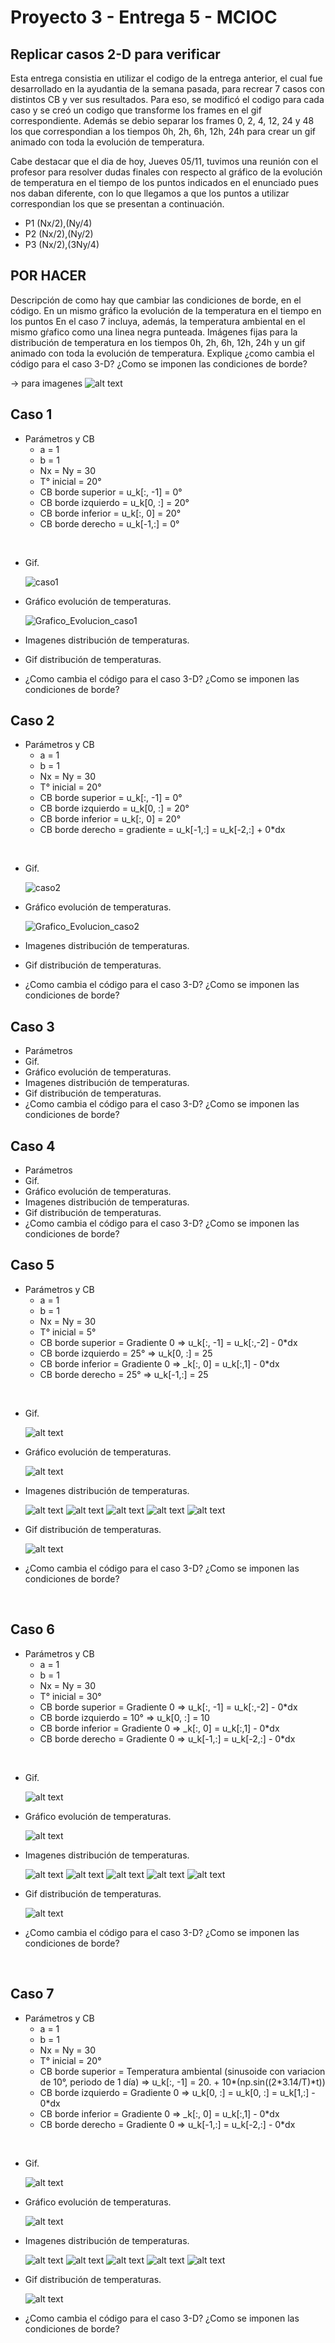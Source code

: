 # Proyecto 3 - Entrega 5 - MCIOC
## Replicar casos 2-D para verificar
Esta entrega consistia en utilizar el codigo de la entrega anterior, el cual fue desarrollado en la ayudantia de la semana pasada, para recrear 7 casos con distintos CB y ver sus resultados. Para eso, se modificó el codigo para cada caso y se creó un codigo que transforme los frames en el gif correspondiente. Además se debio separar los frames 0, 2, 4, 12, 24 y 48 los que correspondian a los tiempos 0h, 2h, 6h, 12h, 24h para crear un gif animado con toda la evolución de temperatura.

Cabe destacar que el dia de hoy, Jueves 05/11, tuvimos una reunión con el profesor para resolver dudas finales con respecto al gráfico de la evolución de temperatura en el tiempo de los puntos indicados en el enunciado pues nos daban diferente, con lo que llegamos a que los puntos a utilizar correspondian los que se presentan a continuación.
- P1 (Nx/2),(Ny/4)
- P2 (Nx/2),(Ny/2)
- P3 (Nx/2),(3Ny/4)


## POR HACER
Descripción de como hay que cambiar las condiciones de borde, en el código.
En un mismo gráfico la evolución de la temperatura en el tiempo en los puntos 
En el caso 7 incluya, además, la temperatura ambiental en el mismo gŕafico como una linea negra punteada. 
Imágenes fijas para la distribución de temperatura en los tiempos 0h, 2h, 6h, 12h, 24h y un gif animado con toda la evolución de temperatura. 
Explique ¿como cambia el código para el caso 3-D? ¿Como se imponen las condiciones de borde?

-> para imagenes  ![alt text](link) 

## Caso 1
- Parámetros y CB
  - a = 1
  - b = 1
  - Nx = Ny = 30
  - T° inicial = 20°
  - CB borde superior = u_k[:, -1] = 0°
  - CB borde izquierdo = u_k[0, :] = 20°
  - CB borde inferior = u_k[:, 0] = 20°
  - CB borde derecho = u_k[-1,:] = 0°
  
<br>

- Gif.

  ![caso1](https://user-images.githubusercontent.com/69158551/98290976-2d8b0c00-1f89-11eb-9995-9005f0f6a4db.gif)
  
- Gráfico evolución de temperaturas.

  ![Grafico_Evolucion_caso1](https://user-images.githubusercontent.com/69158551/98291325-ba35ca00-1f89-11eb-8467-148ec2cca56c.png)

- Imagenes distribución de temperaturas.

- Gif distribución de temperaturas.
- ¿Como cambia el código para el caso 3-D? ¿Como se imponen las condiciones de borde?
## Caso 2
- Parámetros y CB
  - a = 1
  - b = 1
  - Nx = Ny = 30
  - T° inicial = 20°
  - CB borde superior = u_k[:, -1] = 0°
  - CB borde izquierdo = u_k[0, :] = 20°
  - CB borde inferior = u_k[:, 0] = 20°
  - CB borde derecho = gradiente = u_k[-1,:] = u_k[-2,:] + 0*dx 
  
<br>
 
- Gif.

  ![caso2](https://user-images.githubusercontent.com/69158551/98291615-29abb980-1f8a-11eb-878d-e45b114b0b4b.gif)
  
- Gráfico evolución de temperaturas.

  ![Grafico_Evolucion_caso2](https://user-images.githubusercontent.com/69158551/98291668-43e59780-1f8a-11eb-82ff-aec546967c2f.png)
  
- Imagenes distribución de temperaturas.
- Gif distribución de temperaturas.
- ¿Como cambia el código para el caso 3-D? ¿Como se imponen las condiciones de borde?
## Caso 3
- Parámetros
- Gif.
- Gráfico evolución de temperaturas.
- Imagenes distribución de temperaturas.
- Gif distribución de temperaturas.
- ¿Como cambia el código para el caso 3-D? ¿Como se imponen las condiciones de borde?
## Caso 4
- Parámetros
- Gif.
- Gráfico evolución de temperaturas.
- Imagenes distribución de temperaturas.
- Gif distribución de temperaturas.
- ¿Como cambia el código para el caso 3-D? ¿Como se imponen las condiciones de borde?
## Caso 5

- Parámetros y CB
  - a = 1
  - b = 1
  - Nx = Ny = 30
  - T° inicial = 5°
  - CB borde superior = Gradiente 0 => u_k[:, -1] = u_k[:,-2] - 0*dx
  - CB borde izquierdo = 25° => u_k[0, :] = 25
  - CB borde inferior = Gradiente 0 => _k[:, 0] = u_k[:,1] - 0*dx
  - CB borde derecho = 25° => u_k[-1,:] = 25

<br>

- Gif.

  ![alt text](https://github.com/vjguzman/P3_E5_MCIOC/blob/main/caso5/caso5.gif)

- Gráfico evolución de temperaturas.

  ![alt text](https://github.com/vjguzman/P3_E5_MCIOC/blob/main/caso5/Grafico_Evolucion_caso5.png)
 
- Imagenes distribución de temperaturas.

  ![alt text](https://github.com/vjguzman/P3_E5_MCIOC/blob/main/caso5/Imagenes%20Fijas/frame_0000.png)
  ![alt text](https://github.com/vjguzman/P3_E5_MCIOC/blob/main/caso5/Imagenes%20Fijas/frame_0004.png)
  ![alt text](https://github.com/vjguzman/P3_E5_MCIOC/blob/main/caso5/Imagenes%20Fijas/frame_0012.png)
  ![alt text](https://github.com/vjguzman/P3_E5_MCIOC/blob/main/caso5/Imagenes%20Fijas/frame_0024.png)
  ![alt text](https://github.com/vjguzman/P3_E5_MCIOC/blob/main/caso5/Imagenes%20Fijas/frame_0048.png)
  
- Gif distribución de temperaturas.

  ![alt text](https://github.com/vjguzman/P3_E5_MCIOC/blob/main/caso5/distribucion_temperatura_caso5.gif)

- ¿Como cambia el código para el caso 3-D? ¿Como se imponen las condiciones de borde?
<br>

## Caso 6

- Parámetros y CB
  - a = 1
  - b = 1
  - Nx = Ny = 30
  - T° inicial = 30°
  - CB borde superior = Gradiente 0 => u_k[:, -1] = u_k[:,-2] - 0*dx
  - CB borde izquierdo = 10° => u_k[0, :] = 10
  - CB borde inferior = Gradiente 0 => _k[:, 0] = u_k[:,1] - 0*dx
  - CB borde derecho = Gradiente 0 => u_k[-1,:] =  u_k[-2,:] - 0*dx

<br>

- Gif.

  ![alt text](https://github.com/vjguzman/P3_E5_MCIOC/blob/main/caso6/caso6.gif)

- Gráfico evolución de temperaturas.

  ![alt text](https://github.com/vjguzman/P3_E5_MCIOC/blob/main/caso6/Grafico_Evolucion_caso6.png)
 
- Imagenes distribución de temperaturas.

  ![alt text](https://github.com/vjguzman/P3_E5_MCIOC/blob/main/caso6/Imagenes%20Fijas/frame_0000.png)
  ![alt text](https://github.com/vjguzman/P3_E5_MCIOC/blob/main/caso6/Imagenes%20Fijas/frame_0004.png)
  ![alt text](https://github.com/vjguzman/P3_E5_MCIOC/blob/main/caso6/Imagenes%20Fijas/frame_0012.png)
  ![alt text](https://github.com/vjguzman/P3_E5_MCIOC/blob/main/caso6/Imagenes%20Fijas/frame_0024.png)
  ![alt text](https://github.com/vjguzman/P3_E5_MCIOC/blob/main/caso6/Imagenes%20Fijas/frame_0048.png)
  
- Gif distribución de temperaturas.

  ![alt text](https://github.com/vjguzman/P3_E5_MCIOC/blob/main/caso6/Distribucion_T_caso6.gif)

- ¿Como cambia el código para el caso 3-D? ¿Como se imponen las condiciones de borde?
<br>

## Caso 7

- Parámetros y CB
  - a = 1
  - b = 1
  - Nx = Ny = 30
  - T° inicial = 20°
  - CB borde superior = Temperatura ambiental (sinusoide con variacion de 10°, periodo de 1 día) => u_k[:, -1] =  20. + 10*(np.sin((2*3.14/T)*t))
  - CB borde izquierdo = Gradiente 0 => u_k[0, :] = u_k[0, :] = u_k[1,:] - 0*dx 
  - CB borde inferior = Gradiente 0 => _k[:, 0] = u_k[:,1] - 0*dx
  - CB borde derecho = Gradiente 0 => u_k[-1,:] =  u_k[-2,:] - 0*dx

<br>

- Gif.

  ![alt text](https://github.com/vjguzman/P3_E5_MCIOC/blob/main/caso7/caso7.gif)

- Gráfico evolución de temperaturas.

  ![alt text](https://github.com/vjguzman/P3_E5_MCIOC/blob/main/caso7/Grafico_Evolucion_caso7.png)
 
- Imagenes distribución de temperaturas.

  ![alt text](https://github.com/vjguzman/P3_E5_MCIOC/blob/main/caso7/Imagenes%20Fijas/frame_0000.png)
  ![alt text](https://github.com/vjguzman/P3_E5_MCIOC/blob/main/caso7/Imagenes%20Fijas/frame_0004.png)
  ![alt text](https://github.com/vjguzman/P3_E5_MCIOC/blob/main/caso7/Imagenes%20Fijas/frame_0012.png)
  ![alt text](https://github.com/vjguzman/P3_E5_MCIOC/blob/main/caso7/Imagenes%20Fijas/frame_0024.png)
  ![alt text](https://github.com/vjguzman/P3_E5_MCIOC/blob/main/caso7/Imagenes%20Fijas/frame_0048.png)
  
- Gif distribución de temperaturas.

  ![alt text](https://github.com/vjguzman/P3_E5_MCIOC/blob/main/caso7/Distribucion_T_caso7.gif)

- ¿Como cambia el código para el caso 3-D? ¿Como se imponen las condiciones de borde?
<br>
